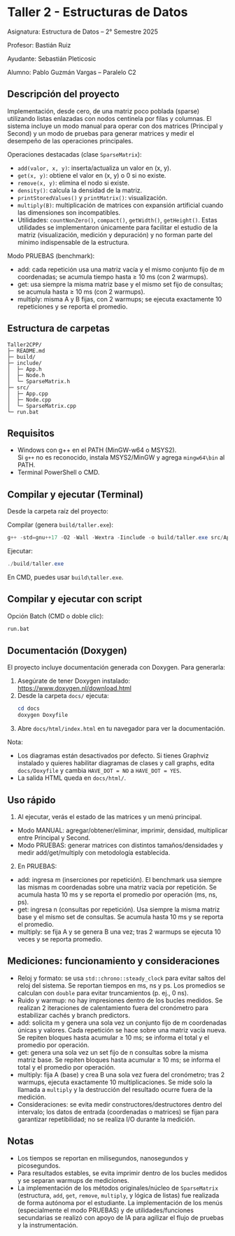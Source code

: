 # Taller 2 - Estructuras de Datos

Asignatura: Estructura de Datos – 2° Semestre 2025

Profesor: Bastián Ruiz

Ayudante: Sebastián Pleticosic

Alumno: Pablo Guzmán Vargas – Paralelo C2

## Descripción del proyecto

Implementación, desde cero, de una matriz poco poblada (sparse) utilizando listas enlazadas con nodos centinela por filas y columnas. El sistema incluye un modo manual para operar con dos matrices (Principal y Second) y un modo de pruebas para generar matrices y medir el desempeño de las operaciones principales.

Operaciones destacadas (clase `SparseMatrix`):
- `add(valor, x, y)`: inserta/actualiza un valor en (x, y).
- `get(x, y)`: obtiene el valor en (x, y) o 0 si no existe.
- `remove(x, y)`: elimina el nodo si existe.
- `density()`: calcula la densidad de la matriz.
- `printStoredValues()` y `printMatrix()`: visualización.
- `multiply(B)`: multiplicación de matrices con expansión artificial cuando las dimensiones son incompatibles.
- Utilidades: `countNonZero()`, `compact()`, `getWidth()`, `getHeight()`. Estas utilidades se implementaron únicamente para facilitar el estudio de la matriz (visualización, medición y depuración) y no forman parte del mínimo indispensable de la estructura.

Modo PRUEBAS (benchmark):
- add: cada repetición usa una matriz vacía y el mismo conjunto fijo de m coordenadas; se acumula tiempo hasta ≥ 10 ms (con 2 warmups).
- get: usa siempre la misma matriz base y el mismo set fijo de consultas; se acumula hasta ≥ 10 ms (con 2 warmups).
- multiply: misma A y B fijas, con 2 warmups; se ejecuta exactamente 10 repeticiones y se reporta el promedio.

## Estructura de carpetas

```
Taller2CPP/
├─ README.md
├─ build/
├─ include/
│  ├─ App.h
│  ├─ Node.h
│  └─ SparseMatrix.h
├─ src/
│  ├─ App.cpp
│  ├─ Node.cpp
│  └─ SparseMatrix.cpp
└─ run.bat

```
## Requisitos

- Windows con g++ en el PATH (MinGW-w64 o MSYS2).  
	Si `g++` no es reconocido, instala MSYS2/MinGW y agrega `mingw64\bin` al PATH.
- Terminal PowerShell o CMD.

## Compilar y ejecutar (Terminal)

Desde la carpeta raíz del proyecto:

Compilar (genera `build/taller.exe`):
```powershell
g++ -std=gnu++17 -O2 -Wall -Wextra -Iinclude -o build/taller.exe src/App.cpp src/SparseMatrix.cpp src/Node.cpp
```
Ejecutar:
```powershell
./build/taller.exe
```
En CMD, puedes usar `build\taller.exe`.

## Compilar y ejecutar con script

Opción Batch (CMD o doble clic):

```cmd
run.bat
```

## Documentación (Doxygen)

El proyecto incluye documentación generada con Doxygen. Para generarla:

1. Asegúrate de tener Doxygen instalado: https://www.doxygen.nl/download.html
2. Desde la carpeta `docs/` ejecuta:
   ```powershell
   cd docs
   doxygen Doxyfile
   ```
3. Abre `docs/html/index.html` en tu navegador para ver la documentación.

Nota:
- Los diagramas están desactivados por defecto. Si tienes Graphviz instalado y quieres habilitar diagramas de clases y call graphs, edita `docs/Doxyfile` y cambia `HAVE_DOT = NO` a `HAVE_DOT = YES`.
- La salida HTML queda en `docs/html/`.

## Uso rápido

1) Al ejecutar, verás el estado de las matrices y un menú principal.
- Modo MANUAL: agregar/obtener/eliminar, imprimir, densidad, multiplicar entre Principal y Second.
- Modo PRUEBAS: generar matrices con distintos tamaños/densidades y medir add/get/multiply con metodología establecida.

2) En PRUEBAS:
- add: ingresa m (inserciones por repetición). El benchmark usa siempre las mismas m coordenadas sobre una matriz vacía por repetición. Se acumula hasta 10 ms y se reporta el promedio por operación (ms, ns, ps).
- get: ingresa n (consultas por repetición). Usa siempre la misma matriz base y el mismo set de consultas. Se acumula hasta 10 ms y se reporta el promedio.
- multiply: se fija A y se genera B una vez; tras 2 warmups se ejecuta 10 veces y se reporta promedio.

## Mediciones: funcionamiento y consideraciones

- Reloj y formato: se usa `std::chrono::steady_clock` para evitar saltos del reloj del sistema. Se reportan tiempos en ms, ns y ps. Los promedios se calculan con `double` para evitar truncamientos (p. ej., 0 ns).
- Ruido y warmup: no hay impresiones dentro de los bucles medidos. Se realizan 2 iteraciones de calentamiento fuera del cronómetro para estabilizar cachés y branch predictors.
- add: solicita m y genera una sola vez un conjunto fijo de m coordenadas únicas y valores. Cada repetición se hace sobre una matriz vacía nueva. Se repiten bloques hasta acumular ≥ 10 ms; se informa el total y el promedio por operación.
- get: genera una sola vez un set fijo de n consultas sobre la misma matriz base. Se repiten bloques hasta acumular ≥ 10 ms; se informa el total y el promedio por operación.
- multiply: fija A (base) y crea B una sola vez fuera del cronómetro; tras 2 warmups, ejecuta exactamente 10 multiplicaciones. Se mide solo la llamada a `multiply` y la destrucción del resultado ocurre fuera de la medición.
- Consideraciones: se evita medir constructores/destructores dentro del intervalo; los datos de entrada (coordenadas o matrices) se fijan para garantizar repetibilidad; no se realiza I/O durante la medición.

## Notas

- Los tiempos se reportan en milisegundos, nanosegundos y picosegundos.  
- Para resultados estables, se evita imprimir dentro de los bucles medidos y se separan warmups de mediciones.
- La implementación de los métodos originales/núcleo de `SparseMatrix` (estructura, `add`, `get`, `remove`, `multiply`, y lógica de listas) fue realizada de forma autónoma por el estudiante. La implementación de los menús (especialmente el modo PRUEBAS) y de utilidades/funciones secundarias se realizó con apoyo de IA para agilizar el flujo de pruebas y la instrumentación.

